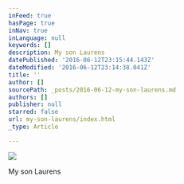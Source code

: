 ```yaml
---
inFeed: true
hasPage: true
inNav: true
inLanguage: null
keywords: []
description: My son Laurens
datePublished: '2016-06-12T23:15:44.143Z'
dateModified: '2016-06-12T23:14:38.041Z'
title: ''
author: []
sourcePath: _posts/2016-06-12-my-son-laurens.md
authors: []
publisher: null
starred: false
url: my-son-laurens/index.html
_type: Article

---
```

![](https://the-grid-user-content.s3-us-west-2.amazonaws.com/fa0c1944-bb75-469b-b95d-ebcaf69f2286.jpg)

My son Laurens